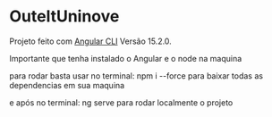 # OuteltUninove

Projeto feito com [Angular CLI](https://github.com/angular/angular-cli) Versão 15.2.0.

Importante que tenha instalado o Angular e o node na maquina

para rodar basta usar 
no terminal: npm i --force
para baixar todas as dependencias em sua maquina

e após 
no terminal: ng serve
para rodar localmente o projeto